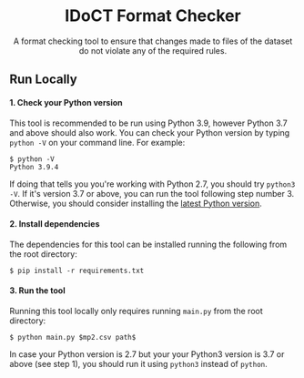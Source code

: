 <h1 align="center">IDoCT Format Checker</h1>

<p align="center">A format checking tool to ensure that changes made to files of the dataset do not violate any of the required rules.</p>

## Run Locally

#### 1. Check your Python version

This tool is recommended to be run using Python 3.9, however Python 3.7 and above should also work. You can check your Python version by typing `python -V` on your command line. For example:

```
$ python -V
Python 3.9.4
```

If doing that tells you you're working with Python 2.7, you should try `python3 -V`. If it's version 3.7 or above, you can run the tool following step number 3. Otherwise, you should consider installing the [latest Python version](https://www.python.org/downloads/).

#### 2. Install dependencies

The dependencies for this tool can be installed running the following from the root directory:

```
$ pip install -r requirements.txt
```

#### 3. Run the tool

Running this tool locally only requires running `main.py` from the root directory:

```
$ python main.py $mp2.csv path$
```

In case your Python version is 2.7 but your your Python3 version is 3.7 or above (see step 1), you should run it using `python3` instead of `python`.
